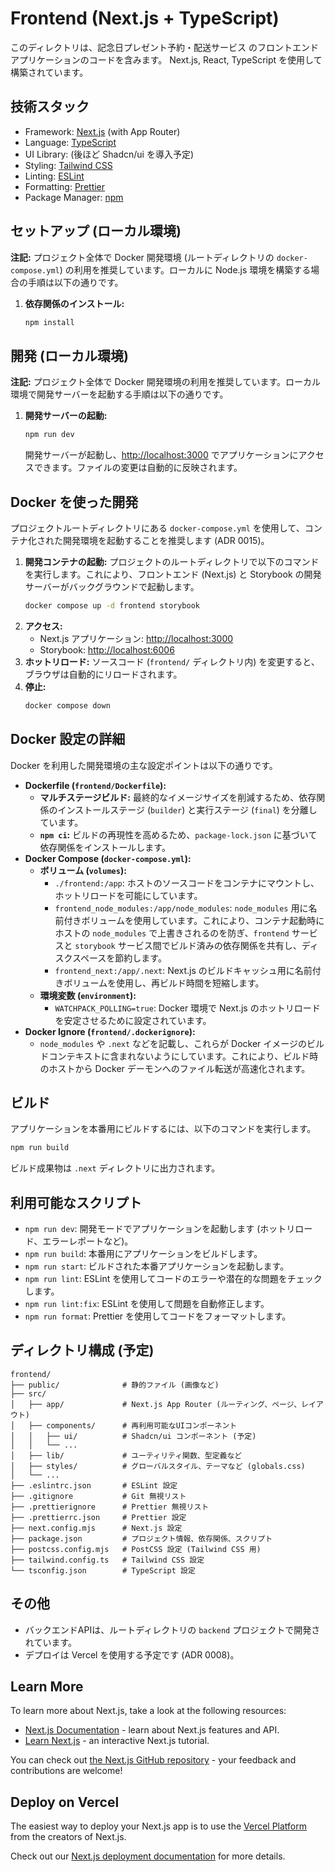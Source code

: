 # Frontend (Next.js + TypeScript)

このディレクトリは、記念日プレゼント予約・配送サービス のフロントエンドアプリケーションのコードを含みます。
Next.js, React, TypeScript を使用して構築されています。

## 技術スタック

*   Framework: [Next.js](https://nextjs.org/) (with App Router)
*   Language: [TypeScript](https://www.typescriptlang.org/)
*   UI Library: (後ほど Shadcn/ui を導入予定)
*   Styling: [Tailwind CSS](https://tailwindcss.com/)
*   Linting: [ESLint](https://eslint.org/)
*   Formatting: [Prettier](https://prettier.io/)
*   Package Manager: [npm](https://www.npmjs.com/)

## セットアップ (ローカル環境)

**注記:** プロジェクト全体で Docker 開発環境 (ルートディレクトリの `docker-compose.yml`) の利用を推奨しています。ローカルに Node.js 環境を構築する場合の手順は以下の通りです。

1.  **依存関係のインストール:**
    ```bash
    npm install
    ```

## 開発 (ローカル環境)

**注記:** プロジェクト全体で Docker 開発環境の利用を推奨しています。ローカル環境で開発サーバーを起動する手順は以下の通りです。

1.  **開発サーバーの起動:**
    ```bash
    npm run dev
    ```
    開発サーバーが起動し、[http://localhost:3000](http://localhost:3000) でアプリケーションにアクセスできます。ファイルの変更は自動的に反映されます。

## Docker を使った開発

プロジェクトルートディレクトリにある `docker-compose.yml` を使用して、コンテナ化された開発環境を起動することを推奨します (ADR 0015)。

1.  **開発コンテナの起動:**
    プロジェクトのルートディレクトリで以下のコマンドを実行します。これにより、フロントエンド (Next.js) と Storybook の開発サーバーがバックグラウンドで起動します。
    ```bash
    docker compose up -d frontend storybook
    ```
2.  **アクセス:**
    *   Next.js アプリケーション: [http://localhost:3000](http://localhost:3000)
    *   Storybook: [http://localhost:6006](http://localhost:6006)
3.  **ホットリロード:**
    ソースコード (`frontend/` ディレクトリ内) を変更すると、ブラウザは自動的にリロードされます。
4.  **停止:**
    ```bash
    docker compose down
    ```

## Docker 設定の詳細

Docker を利用した開発環境の主な設定ポイントは以下の通りです。

*   **Dockerfile (`frontend/Dockerfile`):**
    *   **マルチステージビルド:** 最終的なイメージサイズを削減するため、依存関係のインストールステージ (`builder`) と実行ステージ (`final`) を分離しています。
    *   **`npm ci`:** ビルドの再現性を高めるため、`package-lock.json` に基づいて依存関係をインストールします。
*   **Docker Compose (`docker-compose.yml`):**
    *   **ボリューム (`volumes`):**
        *   `./frontend:/app`: ホストのソースコードをコンテナにマウントし、ホットリロードを可能にしています。
        *   `frontend_node_modules:/app/node_modules`: `node_modules` 用に名前付きボリュームを使用しています。これにより、コンテナ起動時にホストの `node_modules` で上書きされるのを防ぎ、`frontend` サービスと `storybook` サービス間でビルド済みの依存関係を共有し、ディスクスペースを節約します。
        *   `frontend_next:/app/.next`: Next.js のビルドキャッシュ用に名前付きボリュームを使用し、再ビルド時間を短縮します。
    *   **環境変数 (`environment`):**
        *   `WATCHPACK_POLLING=true`: Docker 環境で Next.js のホットリロードを安定させるために設定されています。
*   **Docker Ignore (`frontend/.dockerignore`):**
    *   `node_modules` や `.next` などを記載し、これらが Docker イメージのビルドコンテキストに含まれないようにしています。これにより、ビルド時のホストから Docker デーモンへのファイル転送が高速化されます。

## ビルド

アプリケーションを本番用にビルドするには、以下のコマンドを実行します。

```bash
npm run build
```
ビルド成果物は `.next` ディレクトリに出力されます。

## 利用可能なスクリプト

*   `npm run dev`: 開発モードでアプリケーションを起動します (ホットリロード、エラーレポートなど)。
*   `npm run build`: 本番用にアプリケーションをビルドします。
*   `npm run start`: ビルドされた本番アプリケーションを起動します。
*   `npm run lint`: ESLint を使用してコードのエラーや潜在的な問題をチェックします。
*   `npm run lint:fix`: ESLint を使用して問題を自動修正します。
*   `npm run format`: Prettier を使用してコードをフォーマットします。

## ディレクトリ構成 (予定)

```
frontend/
├── public/              # 静的ファイル (画像など)
├── src/
│   ├── app/             # Next.js App Router (ルーティング、ページ、レイアウト)
│   ├── components/      # 再利用可能なUIコンポーネント
│   │   ├── ui/          # Shadcn/ui コンポーネント (予定)
│   │   └── ...
│   ├── lib/             # ユーティリティ関数、型定義など
│   ├── styles/          # グローバルスタイル、テーマなど (globals.css)
│   └── ...
├── .eslintrc.json       # ESLint 設定
├── .gitignore           # Git 無視リスト
├── .prettierignore      # Prettier 無視リスト
├── .prettierrc.json     # Prettier 設定
├── next.config.mjs      # Next.js 設定
├── package.json         # プロジェクト情報、依存関係、スクリプト
├── postcss.config.mjs   # PostCSS 設定 (Tailwind CSS 用)
├── tailwind.config.ts   # Tailwind CSS 設定
└── tsconfig.json        # TypeScript 設定
```

## その他

*   バックエンドAPIは、ルートディレクトリの `backend` プロジェクトで開発されています。
*   デプロイは Vercel を使用する予定です (ADR 0008)。

## Learn More

To learn more about Next.js, take a look at the following resources:

- [Next.js Documentation](https://nextjs.org/docs) - learn about Next.js features and API.
- [Learn Next.js](https://nextjs.org/learn) - an interactive Next.js tutorial.

You can check out [the Next.js GitHub repository](https://github.com/vercel/next.js) - your feedback and contributions are welcome!

## Deploy on Vercel

The easiest way to deploy your Next.js app is to use the [Vercel Platform](https://vercel.com/new?utm_medium=default-template&filter=next.js&utm_source=create-next-app&utm_campaign=create-next-app-readme) from the creators of Next.js.

Check out our [Next.js deployment documentation](https://nextjs.org/docs/app/building-your-application/deploying) for more details.
